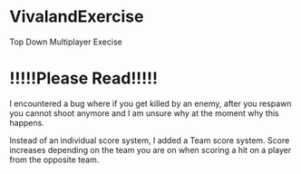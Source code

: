# VivalandExercise
Top Down Multiplayer Execise

# **!!!!!Please Read!!!!!**
I encountered a bug where if you get killed by an enemy, after you respawn you cannot shoot anymore and I am unsure why at the moment why this happens.

Instead of an individual score system, I added a Team score system. Score increases depending on the team you are on when scoring a hit on a player from the opposite team.
